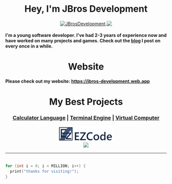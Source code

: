 <h1 align="center">Hey, I'm JBros Development</h1>

<p align="center">
<a href="https://jbros-development.web.app">
    <img align="center" src="https://github-readme-stats.vercel.app/api?username=JBrosDevelopment&show_icons=true&theme=nord&locale=en&count_private=true&show=issues&bg_color=.75,1d1420,091030&custom_title=JBros%20Development%27s%20Stats&rank_icon=github" alt="JBrosDevelopment" />
</a>
<a href="https://jbros-development.web.app">
  <img height=200 align="center" src="https://github-readme-stats.vercel.app/api/top-langs?username=JBrosDevelopment&layout=compact&theme=nord&bg_color=.75,091030,1d1420" />
</a>
</p>

#### I'm a young software developer. I've had 2-3 years of experience now and have worked on many projects and games. Check out the <a href="https://jbrosdev.hashnode.dev/">blog</a> I post on every once in a while.

<h1 align="center">Website</h1>

#### Please check out my website: https://jbros-development.web.app

<h1 align="center">My Best Projects</h1>

<div align="center">
<h3><a href="https://github.com/JBrosDevelopment/calc_lang">Calculator Language</a> | <a href="https://github.com/JBrosDevelopment/TerminalEngine">Terminal Engine</a> | <a href="https://github.com/JBrosDevelopment/VirtualComputer">Virtual Computer</a></h3>
  <div>
    <a href="https://github.com/EZCodeLanguage/EZCode">
    <img width="35%" src="https://raw.githubusercontent.com/JBrosDevelopment/EZCode/master/docs/Images/EZCode_Wide_Logo.png" /></a>
  </div>
  <div>
    <a href="https://github.com/JBrosDevelopment/Norma">
    <img width="35%" src="https://raw.githubusercontent.com/JBrosDevelopment/Norma/main/images/Norma%20(Wide).png" /></a>
  </div>
  <div>
  </div>
</div>

---

```c

for (int i = 0; i < MILLION; i++) {
  print("thanks for visiting!");
} 

```
